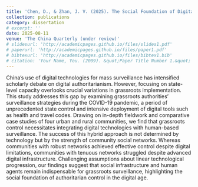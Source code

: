 ```yaml
---
title: 'Chen, D., & Zhan, J. V. (2025). The Social Foundation of Digital Control: A Comparative Analysis of Grassroots Surveillance in China.'
collection: publications
category: dissertation
# excerpt: ''
date: 2025-08-11
venue: 'The China Quarterly (under review)'
# slidesurl: 'http://academicpages.github.io/files/slides1.pdf'
# paperurl: 'http://academicpages.github.io/files/paper1.pdf'
# bibtexurl: 'http://academicpages.github.io/files/bibtex1.bib'
# citation: 'Your Name, You. (2009). &quot;Paper Title Number 1.&quot; <i>Journal 1</i>. 1(1).'
---
```


China’s use of digital technologies for mass surveillance has intensified scholarly debate on digital authoritarianism. However, focusing on state-level capacity overlooks crucial variations in grassroots implementation. This study addresses this gap by examining grassroots authorities’ surveillance strategies during the COVID-19 pandemic, a period of unprecedented state control and intensive deployment of digital tools such as health and travel codes. Drawing on in-depth fieldwork and comparative case studies of four urban and rural communities, we find that grassroots control necessitates integrating digital technologies with human-based surveillance. The success of this hybrid approach is not determined by technology but by the strength of community social networks. Whereas communities with robust networks achieved effective control despite digital limitations, communities with tenuous networks struggled despite advanced digital infrastructure. Challenging assumptions about linear technological progression, our findings suggest that social infrastructure and human agents remain indispensable for grassroots surveillance, highlighting the social foundation of authoritarian control in the digital age.
